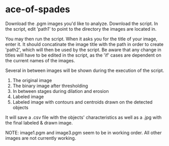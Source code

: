 # ace-of-spades

Download the .pgm images you'd like to analyze. Download the script. In the script, edit 'path1' to point to the directory the images are located in.

You may then run the script. When it asks you for the title of your image, enter it. It should concatinate the image title with the path in order to create 'path2', which will then be used by the script. Be aware that any change in titles will have to be edited in the script, as the 'if' cases are dependent on the current names of the images. 

Several in between images will be shown during the execution of the script. 

  1. The original image
  2. The binary image after thresholding
  3. In between stages during dilation and erosion
  4. Labeled image
  5. Labeled image with contours and centroids drawn on the detected objects
  
It will save a .csv file with the objects' characteristics as well as a .jpg with the final labeled & drawn image. 

NOTE: image1.pgm and image3.pgm seem to be in working order. All other images are not currently working.
